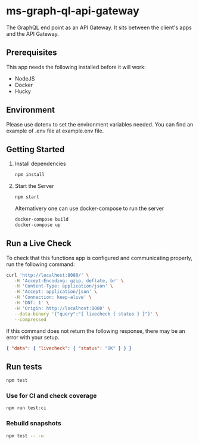 # ms-graph-ql-api-gateway

The GraphQL end point as an API Gateway. It sits between the client's apps and the API Gateway.

## Prerequisites

This app needs the following installed before it will work:

- NodeJS
- Docker
- Hucky

## Environment

Please use dotenv to set the environment variables needed. You can find an example of .env file at example.env file.

## Getting Started

1. Install dependencies

   ```bash
   npm install
   ```

2. Start the Server

   ```bash
   npm start
   ```

   Alternativery one can use docker-compose to run the server

   ```bash
   docker-compose build
   docker-compose up
   ```

## Run a Live Check

To check that this functions app is configured and communicating properly, run the following command:

```bash
curl 'http://localhost:8080/' \
   -H 'Accept-Encoding: gzip, deflate, br' \
   -H 'Content-Type: application/json' \
   -H 'Accept: application/json' \
   -H 'Connection: keep-alive' \
   -H 'DNT: 1' \
   -H 'Origin: http://localhost:8080' \
   --data-binary '{"query":"{ livecheck { status } }"}' \
   --compressed
```

If this command does not return the following response, there may be an error with your setup.

```json
{ "data": { "livecheck": { "status": "OK" } } }
```

## Run tests

```bash
npm test
```

### Use for CI and check coverage

```bash
npm run test:ci
```

### Rebuild snapshots

```bash
npm test -- -u
```
